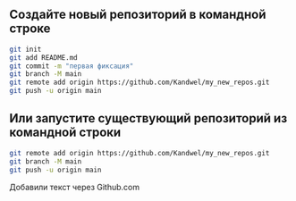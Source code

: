 ## Создайте новый репозиторий в командной строке
```sh
git init
git add README.md 
git commit -m "первая фиксация"
git branch -M main
git remote add origin https://github.com/Kandwel/my_new_repos.git
git push -u origin main
```

## Или запустите существующий репозиторий из командной строки
```sh
git remote add origin https://github.com/Kandwel/my_new_repos.git
git branch -M main
git push -u origin main
```

Добавили текст через Github.com
